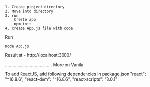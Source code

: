 

    1. Create project directory
    2. Move into directory
    3. run
        Create app      
        npm init
    4. create App.js file with code

Run 

    node App.js

Result at - http://localhost:3000/


......................................
More on Vanila

To add ReactJS, add following  dependencies in package.json
    "react": "^16.8.6",
    "react-dom": "^16.8.6",
    "react-scripts": "3.0.1"
